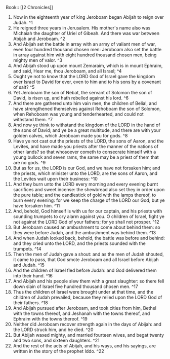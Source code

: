  Book:: [[2 Chronicles]]
 1. Now in the eighteenth year of king Jeroboam began Abijah to reign over Judah. ^1
 2. He reigned three years in Jerusalem. His mother's name also was Michaiah the daughter of Uriel of Gibeah. And there was war between Abijah and Jeroboam. ^2
 3. And Abijah set the battle in array with an army of valiant men of war, even four hundred thousand chosen men: Jeroboam also set the battle in array against him with eight hundred thousand chosen men, being mighty men of valor. ^3
 4. And Abijah stood up upon mount Zemaraim, which is in mount Ephraim, and said, Hear me, thou Jeroboam, and all Israel; ^4
 5. Ought ye not to know that the LORD God of Israel gave the kingdom over Israel to David for ever, even to him and to his sons by a covenant of salt? ^5
 6. Yet Jeroboam the son of Nebat, the servant of Solomon the son of David, is risen up, and hath rebelled against his lord. ^6
 7. And there are gathered unto him vain men, the children of Belial, and have strengthened themselves against Rehoboam the son of Solomon, when Rehoboam was young and tenderhearted, and could not withstand them. ^7
 8. And now ye think to withstand the kingdom of the LORD in the hand of the sons of David; and ye be a great multitude, and there are with your golden calves, which Jeroboam made you for gods. ^8
 9. Have ye not cast out the priests of the LORD, the sons of Aaron, and the Levites, and have made you priests after the manner of the nations of other lands? so that whosoever cometh to consecrate himself with a young bullock and seven rams, the same may be a priest of them that are no gods. ^9
 10. But as for us, the LORD is our God, and we have not forsaken him; and the priests, which minister unto the LORD, are the sons of Aaron, and the Levites wait upon their business: ^10
 11. And they burn unto the LORD every morning and every evening burnt sacrifices and sweet incense: the shewbread also set they in order upon the pure table; and the candlestick of gold with the lamps thereof, to burn every evening: for we keep the charge of the LORD our God; but ye have forsaken him. ^11
 12. And, behold, God himself is with us for our captain, and his priests with sounding trumpets to cry alarm against you. O children of Israel, fight ye not against the LORD God of your fathers; for ye shall not prosper. ^12
 13. But Jeroboam caused an ambushment to come about behind them: so they were before Judah, and the ambushment was behind them. ^13
 14. And when Judah looked back, behold, the battle was before and behind: and they cried unto the LORD, and the priests sounded with the trumpets. ^14
 15. Then the men of Judah gave a shout: and as the men of Judah shouted, it came to pass, that God smote Jeroboam and all Israel before Abijah and Judah. ^15
 16. And the children of Israel fled before Judah: and God delivered them into their hand. ^16
 17. And Abijah and his people slew them with a great slaughter: so there fell down slain of Israel five hundred thousand chosen men. ^17
 18. Thus the children of Israel were brought under at that time, and the children of Judah prevailed, because they relied upon the LORD God of their fathers. ^18
 19. And Abijah pursued after Jeroboam, and took cities from him, Bethel with the towns thereof, and Jeshanah with the towns thereof, and Ephraim with the towns thereof. ^19
 20. Neither did Jeroboam recover strength again in the days of Abijah: and the LORD struck him, and he died. ^20
 21. But Abijah waxed mighty, and married fourteen wives, and begat twenty and two sons, and sixteen daughters. ^21
 22. And the rest of the acts of Abijah, and his ways, and his sayings, are written in the story of the prophet Iddo. ^22
